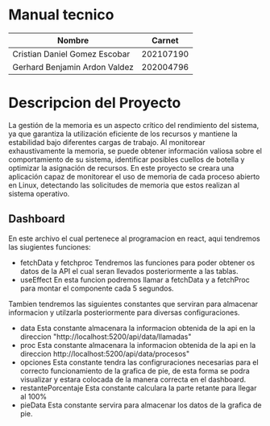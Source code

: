 
# Manual tecnico
|Nombre  | Carnet | 
|------------- | -------------|
| Cristian Daniel Gomez Escobar |202107190 |
| Gerhard Benjamin Ardon Valdez  |202004796 |
# Descripcion del Proyecto
La gestión de la memoria es un aspecto crítico del rendimiento del sistema, ya que garantiza la utilización eficiente de los recursos y mantiene la estabilidad bajo diferentes cargas de trabajo. Al monitorear exhaustivamente la memoria, se puede obtener información valiosa sobre el comportamiento de su
sistema, identificar posibles cuellos de botella y optimizar la asignación de recursos. En este proyecto se creara una aplicación capaz de monitorear el uso de memoria de cada proceso abierto en Linux, detectando las solicitudes de memoria que estos realizan al sistema operativo.
## Dashboard
 En este archivo el cual pertenece al programacion en react, aqui tendremos las siugientes funciones:
* fetchData y fetchproc 
Tendremos las funciones para poder obtener os datos de la API el cual seran llevados posteriormente a las tablas.
* useEffect 
 En esta funcion podremos llamar a fetchData y a fetchProc para montar el componente cada 5 segundos.

Tambien tendremos las siguientes constantes que serviran para almacenar informacion y utilzarla posteriormente para diversas configuraciones.
* data 
Esta constante almacenara la informacion obtenida de la api en la direccion "http://localhost:5200/api/data/llamadas"
* proc 
Esta constante almacenara la informacion obtenida de la api en la direccion http://localhost:5200/api/data/procesos"
* opciones 
Esta constante tendra las configruraciones necesarias para el correcto funcionamiento de la grafica de pie, de esta forma se podra visualizar y estara colocada de la manera correcta en el dashboard.
* restantePorcentaje 
Esta constante calculara la parte retante para llegar al 100%
* pieData 
Esta constante servira para almacenar los datos de la grafica de pie.

